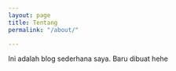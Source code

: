 ```yaml
---
layout: page
title: Tentang
permalink: "/about/"

---
```

Ini adalah blog sederhana saya. Baru dibuat hehe